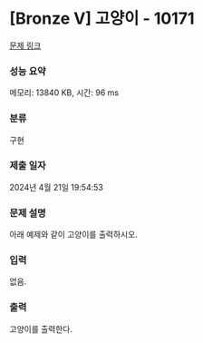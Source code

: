 # [Bronze V] 고양이 - 10171

[문제 링크](https://www.acmicpc.net/problem/10171)

### 성능 요약

메모리: 13840 KB, 시간: 96 ms

### 분류

구현

### 제출 일자

2024년 4월 21일 19:54:53

### 문제 설명

<p>아래 예제와 같이 고양이를 출력하시오.</p>

### 입력

 <p>없음.</p>

### 출력

 <p>고양이를 출력한다.</p>
